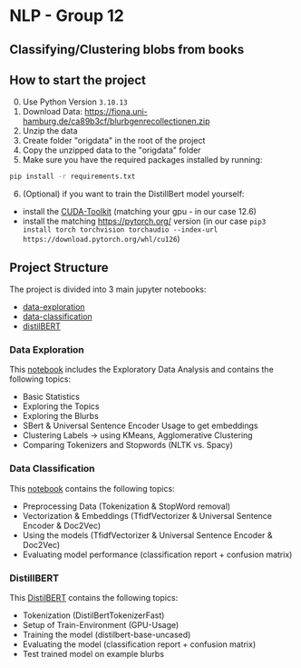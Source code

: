 # NLP - Group 12
## Classifying/Clustering blobs from books

## How to start the project
0. Use Python Version `3.10.13`
1. Download Data: https://fiona.uni-hamburg.de/ca89b3cf/blurbgenrecollectionen.zip
2. Unzip the data
3. Create folder "origdata" in the root of the project
4. Copy the unzipped data to the "origdata" folder
5. Make sure you have the required packages installed by running:
`````bash
pip install -r requirements.txt
`````
6. (Optional) if you want to train the DistillBert model yourself:
* install the [CUDA-Toolkit](https://developer.nvidia.com/cuda-12-6-0-download-archive) (matching your gpu - in our case 12.6)
* install the matching https://pytorch.org/ version (in our case `pip3 install torch torchvision torchaudio --index-url https://download.pytorch.org/whl/cu126`)

## Project Structure
The project is divided into 3 main jupyter notebooks:
* [data-exploration](./data_exploration.ipynb)
* [data-classification](./data_classification_cml.ipynb)
* [distilBERT](./DistilBERT.ipynb)

### Data Exploration
This [notebook](./data_exploration.ipynb) includes the Exploratory Data Analysis and contains the following topics:
* Basic Statistics
* Exploring the Topics
* Exploring the Blurbs
* SBert & Universal Sentence Encoder Usage to get embeddings
* Clustering Labels -> using KMeans, Agglomerative Clustering 
* Comparing Tokenizers and Stopwords (NLTK vs. Spacy)

### Data Classification
This [notebook](./data_classification_cml.ipynb) contains the following topics:
* Preprocessing Data (Tokenization & StopWord removal)
* Vectorization & Embeddings (TfidfVectorizer & Universal Sentence Encoder & Doc2Vec)
* Using the models (TfidfVectorizer & Universal Sentence Encoder & Doc2Vec)
* Evaluating model performance (classification report + confusion matrix)

### DistillBERT
This [DistilBERT](./DistilBERT.ipynb) contains the following topics:
* Tokenization (DistilBertTokenizerFast)
* Setup of Train-Environment (GPU-Usage)
* Training the model (distilbert-base-uncased)
* Evaluating the model (classification report + confusion matrix)
* Test trained model on example blurbs